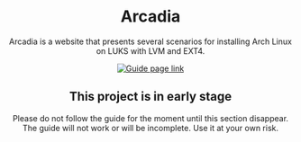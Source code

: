 <div align="center">
	<h1>Arcadia</h1>
	<p>Arcadia is a website that presents several scenarios for installing Arch Linux on LUKS with LVM and EXT4.
	</p>
	<p>
		<a href="https://github.com/ChaosDynamix/Arcadia">
			<img src="https://img.shields.io/badge/-Guide is offline-red?style=for-the-badge" alt="Guide page link" />
		</a>
	</p>
</div>

<div align="center">
	<h2>This project is in early stage</h2>
	<p>Please do not  follow the guide for the moment until this section disappear. The guide will not work or will be incomplete. Use it at your own risk.
	</p>
</div>
